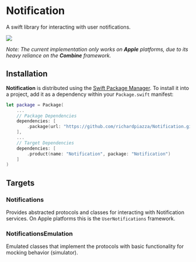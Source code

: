# Notification
A swift library for interacting with user notifications.

<p>
    <img src="https://github.com/richardpiazza/Notification/workflows/Swift/badge.svg?branch=main" />
</p>

_Note: The current implementation only works on **Apple** platforms, due to its heavy reliance on the **Combine** framework._

## Installation

**Notification** is distributed using the [Swift Package Manager](https://swift.org/package-manager). To install it into a 
project, add it as a  dependency within your `Package.swift` manifest:

```swift
let package = Package(
    ...
    // Package Dependencies
    dependencies: [
        .package(url: "https://github.com/richardpiazza/Notification.git", .upToNextMajor(from: "0.1.0"))
    ],
    ...
    // Target Dependencies
    dependencies: [
        .product(name: "Notification", package: "Notification")
    ]
)
```

## Targets

### Notifications

Provides abstracted protocols and classes for interacting with Notification services.
On Apple platforms this is the `UserNotifications` framework.

### NotificationsEmulation

Emulated classes that implement the protocols with basic functionality for mocking behavior (simulator).
